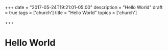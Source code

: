 +++
date = "2017-05-24T19:21:01-05:00"
description = "Hello World"
draft = true
tags = ['church']
title = "Hello World"
topics = ['church']

+++

# Hello World
